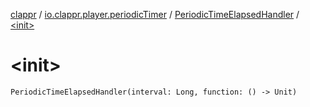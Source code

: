 [clappr](../../index.md) / [io.clappr.player.periodicTimer](../index.md) / [PeriodicTimeElapsedHandler](index.md) / [&lt;init&gt;](.)

# &lt;init&gt;

`PeriodicTimeElapsedHandler(interval: Long, function: () -> Unit)`